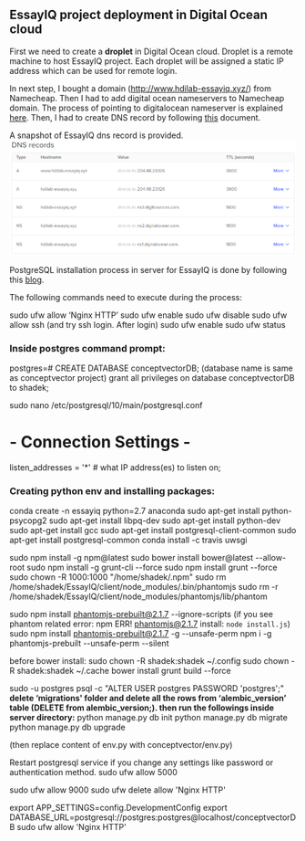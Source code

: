 ## EssayIQ project deployment in Digital Ocean cloud

First we need to create a **droplet** in Digital Ocean cloud. Droplet is a remote machine to host EssayIQ project. Each droplet
will be assigned a static IP address which can be used for remote login. 

In next step, I bought a domain (http://www.hdilab-essayiq.xyz/) from Namecheap. Then I had to add digital ocean nameservers to Namecheap domain.
The process of pointing to digitalocean nameserver is explained [here](https://www.digitalocean.com/community/tutorials/how-to-point-to-digitalocean-nameservers-from-common-domain-registrars).
Then, I had to create DNS record by following [this](https://www.digitalocean.com/docs/networking/dns/how-to/manage-records/) document.

A snapshot of EssayIQ dns record is provided.
![first graph](./digitalocean_dnsrecord.png)

PostgreSQL installation process in server for EssayIQ is done by following this [blog](https://linuxize.com/post/how-to-install-postgresql-on-ubuntu-18-04/).

The following commands need to execute during the process:

sudo ufw allow ‘Nginx HTTP’
sudo ufw enable
sudo ufw disable
sudo ufw allow ssh
(and try ssh login. After login)
sudo ufw enable
sudo ufw status

### Inside postgres command prompt:

postgres=# CREATE DATABASE conceptvectorDB; (database name is same as conceptvector project)
grant all privileges on database conceptvectorDB to shadek;

sudo nano /etc/postgresql/10/main/postgresql.conf
# - Connection Settings -
listen_addresses = '*'     # what IP address(es) to listen on;

### Creating python env and installing packages:

conda create -n essayiq python=2.7 anaconda
sudo apt-get install python-psycopg2
sudo apt-get install libpq-dev
sudo apt-get install python-dev
sudo apt-get install gcc
sudo apt-get install postgresql-client-common
sudo apt-get install postgresql-common
conda install -c travis uwsgi

sudo npm install -g npm@latest
sudo bower install bower@latest --allow-root
sudo npm install -g grunt-cli --force
sudo npm install grunt --force
sudo chown -R 1000:1000 "/home/shadek/.npm"
sudo rm /home/shadek/EssayIQ/client/node_modules/.bin/phantomjs
sudo rm -r /home/shadek/EssayIQ/client/node_modules/phantomjs/lib/phantom

sudo npm install phantomjs-prebuilt@2.1.7 --ignore-scripts (if you see phantom related error: npm ERR! phantomjs@2.1.7 install: `node install.js`)
sudo npm install phantomjs-prebuilt@2.1.7 -g --unsafe-perm
npm i -g phantomjs-prebuilt --unsafe-perm --silent

before bower install:
sudo chown -R shadek:shadek ~/.config
sudo chown -R shadek:shadek ~/.cache
bower install
grunt build --force

sudo -u postgres psql -c "ALTER USER postgres PASSWORD 'postgres';"
**delete ‘migrations' folder and delete all the rows from ‘alembic_version’ table (DELETE from alembic_version;). then run the followings inside server directory:**
python manage.py db init
python manage.py db migrate
python manage.py db upgrade

(then replace content of env.py with conceptvector/env.py)

Restart postgresql service if you change any settings like password or authentication method.
sudo ufw allow 5000

sudo ufw allow 9000
sudo ufw delete allow 'Nginx HTTP'

export APP_SETTINGS=config.DevelopmentConfig
export DATABASE_URL=postgresql://postgres:postgres@localhost/conceptvectorDB
sudo ufw allow 'Nginx HTTP'



